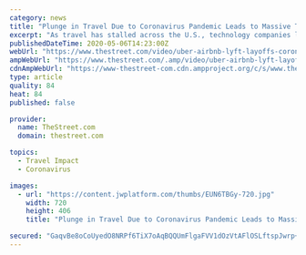 ```yaml
---
category: news
title: "Plunge in Travel Due to Coronavirus Pandemic Leads to Massive Tech Company Layoffs"
excerpt: "As travel has stalled across the U.S., technology companies like Uber, Lyft, and Airbnb have been hit hard. These companies are laying off thousands of employees in an effort to stay afloat. On May 5,"
publishedDateTime: 2020-05-06T14:23:00Z
webUrl: "https://www.thestreet.com/video/uber-airbnb-lyft-layoffs-coronavirus-pandemic"
ampWebUrl: "https://www.thestreet.com/.amp/video/uber-airbnb-lyft-layoffs-coronavirus-pandemic"
cdnAmpWebUrl: "https://www-thestreet-com.cdn.ampproject.org/c/s/www.thestreet.com/.amp/video/uber-airbnb-lyft-layoffs-coronavirus-pandemic"
type: article
quality: 84
heat: 84
published: false

provider:
  name: TheStreet.com
  domain: thestreet.com

topics:
  - Travel Impact
  - Coronavirus

images:
  - url: "https://content.jwplatform.com/thumbs/EUN6TBGy-720.jpg"
    width: 720
    height: 406
    title: "Plunge in Travel Due to Coronavirus Pandemic Leads to Massive Tech Company Layoffs"

secured: "GaqvBe8oCoUyedO8NRPf6TiX7oAqBQQUmFlgaFVV1dOzVtAFlOSLftspJwrp+JQg/NYjS7jrKEhLMqtGHggwltM1PZLmAK4DvxwLQnZcYfql+vWI47S9izpcdkPV7T+HCCNJB8I+fN6uQWGlcMiJyfPhHQJ1swTSYMBx2Dv1ML2xDpm+RA231lLKkXk0HCjt0nheI2hWnD+EVJWWLHl/tyvb1NAVUX1iKa6SaW14bVr3Hbt+f1+bmZsb5or4OoFCQAb3ZWSrlrJGpoT063Di0jCJdiFRKaDLm+xu4fMnCpjJIr6DSTu6d2bspLc+Zndqal8GUF/Qi1K4mLtNu6Z1eKeumYgWwHkHVWTgRRZZ1JQA+IWvMd9wkFQwKq4GGZ+frsPVDUf3KdtFgv3fMlUaYdEITDBeCHHOVIfUTwFJpLfVd14l3WJ6PAaTt2VKi3I/xaS/jlG2RtuQZojHEATRXDSF2cmQb2MpHr/qSTXTF4M=;QanX+12yj/Wguqis342SbQ=="
---
```


